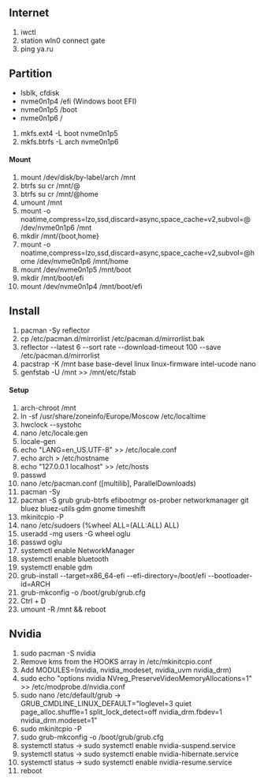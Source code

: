 ## Internet
1. iwctl
2. station wln0 connect gate
3. ping ya.ru

## Partition
- lsblk, cfdisk
- nvme0n1p4 /efi (Windows boot EFI) 
- nvme0n1p5 /boot
- nvme0n1p6 /

1. mkfs.ext4 -L boot nvme0n1p5
2. mkfs.btrfs -L arch nvme0n1p6

#### Mount
1. mount /dev/disk/by-label/arch /mnt
2. btrfs su cr /mnt/@
3. btrfs su cr /mnt/@home
4. umount /mnt
5. mount -o noatime,compress=lzo,ssd,discard=async,space_cache=v2,subvol=@ /dev/nvme0n1p6 /mnt
6. mkdir /mnt/{boot,home}
7. mount -o noatime,compress=lzo,ssd,discard=async,space_cache=v2,subvol=@home  /dev/nvme0n1p6 /mnt/home
8. mount  /dev/nvme0n1p5 /mnt/boot
9. mkdir /mnt/boot/efi
10. mount /dev/nvme0n1p4 /mnt/boot/efi

## Install
1. pacman -Sy reflector
2. cp /etc/pacman.d/mirrorlist /etc/pacman.d/mirrorlist.bak
3. reflector --latest 6 --sort rate --download-timeout 100 --save /etc/pacman.d/mirrorlist
4. pacstrap -K /mnt base base-devel linux linux-firmware intel-ucode nano
5. genfstab -U /mnt >> /mnt/etc/fstab

#### Setup
1. arch-chroot /mnt
2. ln -sf /usr/share/zoneinfo/Europe/Moscow /etc/localtime
3. hwclock --systohc
4. nano /etc/locale.gen
5. locale-gen
6. echo "LANG=en_US.UTF-8" >> /etc/locale.conf
7. echo arch > /etc/hostname
8. echo "127.0.0.1 localhost" >> /etc/hosts
9. passwd
10. nano /etc/pacman.conf ([multilib], ParallelDownloads)
11. pacman -Sy
12. pacman -S grub grub-btrfs efibootmgr os-prober networkmanager git bluez bluez-utils gdm gnome timeshift
13. mkinitcpio -P
14. nano /etc/sudoers (%wheel ALL=(ALL:ALL) ALL)
15. useradd -mg users -G wheel oglu
16. passwd oglu
17. systemctl enable NetworkManager
18. systemctl enable bluetooth
19. systemctl enable gdm
20. grub-install --target=x86_64-efi --efi-directory=/boot/efi --bootloader-id=ARCH
21. grub-mkconfig -o /boot/grub/grub.cfg
22. Ctrl + D
23. umount -R /mnt && reboot

## Nvidia
1. sudo pacman -S nvidia
2. Remove kms from the HOOKS array in /etc/mkinitcpio.conf
3. Add MODULES=(nvidia, nvidia_modeset, nvidia_uvm nvidia_drm)
4. sudo echo "options nvidia NVreg_PreserveVideoMemoryAllocations=1" >> /etc/modprobe.d/nvidia.conf
5. sudo nano /etc/default/grub -> GRUB_CMDLINE_LINUX_DEFAULT="loglevel=3 quiet page_alloc.shuffle=1 split_lock_detect=off nvidia_drm.fbdev=1 nvidia_drm.modeset=1"
6. sudo mkinitcpio -P
7. sudo grub-mkconfig -o /boot/grub/grub.cfg
8. systemctl status -> sudo systemctl enable nvidia-suspend.service
9. systemctl status -> sudo systemctl enable nvidia-hibernate.service
10. systemctl status -> sudo systemctl enable nvidia-resume.service
11. reboot
